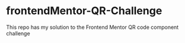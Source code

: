 # frontendMentor-QR-Challenge
This repo has my solution to the Frontend Mentor QR code component challenge
